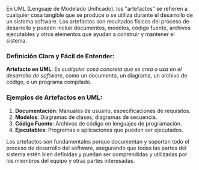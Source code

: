 En UML (Lenguaje de Modelado Unificado), los "artefactos" se refieren a cualquier cosa tangible que se produce o se utiliza durante el desarrollo de un sistema software. Los artefactos son resultados físicos del proceso de desarrollo y pueden incluir documentos, modelos, código fuente, archivos ejecutables y otros elementos que ayudan a construir y mantener el sistema.

### Definición Clara y Fácil de Entender:

**Artefacto en UML**: Es *cualquier cosa concreta que se crea o usa en el desarrollo de software*, como un documento, un diagrama, un archivo de código, o un programa compilado.

### Ejemplos de Artefactos en UML:

1. **Documentación**: Manuales de usuario, especificaciones de requisitos.
2. **Modelos**: Diagramas de clases, diagramas de secuencia.
3. **Código Fuente**: Archivos de código en lenguajes de programación.
4. **Ejecutables**: Programas o aplicaciones que pueden ser ejecutados.

Los artefactos son fundamentales porque documentan y soportan todo el proceso de desarrollo del software, asegurando que todas las partes del sistema estén bien definidas y puedan ser comprendidas y utilizadas por los miembros del equipo y otras partes interesadas.